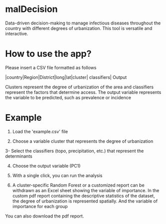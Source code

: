 # malDecision

 Data-driven decision-making to manage infectious diseases throughout the country with different degrees of urbanization. This tool is versatile and interactive. 

 # How to use the app? 

 Please insert a CSV file formatted as follows 

 |country|Region|District|long|lat|cluster| classifiers| Output

 Clusters represent the degree of urbanization of the area and classifiers represent the factors that determine access. The output variable represents the variable to be predicted, such as prevalence or incidence

 # Example 

 1. Load the 'example.csv' file 

 2. Choose a variable cluster that represents the degree of urbanization

 3- Select the classifiers (topo, precipitation, etc.) that represent the determinants

 4. Choose the output variable (PC1) 

 5. With a single click, you can run the analysis

 6. A cluster-specific Random Forest or a customized report can be withdrawn as an Excel sheet showing the variable of importance. In the custom pdf report  containing the descriptive statistics of the dataset, the degree of urbanization is represented spatially. And the variable of importance for each group

 You can also download the pdf report. 
